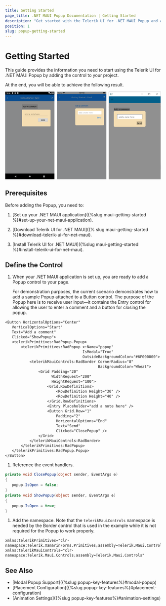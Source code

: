 ```yaml
---
title: Getting Started
page_title: .NET MAUI Popup Documentation | Getting Started
description: "Get started with the Telerik UI for .NET MAUI Popup and add the control to your .NET MAUI project."
position: 1
slug: popup-getting-started
---
```


# Getting Started

This guide provides the information you need to start using the Telerik UI for .NET MAUI Popup by adding the control to your project.

At the end, you will be able to achieve the following result.

![RadPopup](images/popup_getting_started.png)

## Prerequisites

Before adding the Popup, you need to:

1. [Set up your .NET MAUI application]({%slug maui-getting-started %}#set-up-your-net-maui-application).

1. [Download Telerik UI for .NET MAUI]({% slug maui-getting-started %}#download-telerik-ui-for-net-maui).

1. [Install Telerik UI for .NET MAUI]({%slug maui-getting-started %}#install-telerik-ui-for-net-maui).

## Define the Control

1. When your .NET MAUI application is set up, you are ready to add a Popup control to your page.

	For demonstration purposes, the current scenario demonstrates how to add a sample Popup attached to a Button control. The purpose of the Popup here is to receive user input&mdash;it contains the Entry control for allowing the user to enter a comment and a button for closing the popup.

 ```XAML
<Button HorizontalOptions="Center"
	VerticalOptions="Start"
	Text="Add a comment"
	Clicked="ShowPopup">
	<telerikPrimitives:RadPopup.Popup>
		<telerikPrimitives:RadPopup x:Name="popup"
									IsModal="True"
									OutsideBackgroundColor="#6F000000">
			<telerikMauiControls:RadBorder CornerRadius="8"
										   BackgroundColor="Wheat">
				<Grid Padding="20"
					  WidthRequest="200"
					  HeightRequest="100">
					<Grid.RowDefinitions>
						<RowDefinition Height="30" />
						<RowDefinition Height="40" />
					</Grid.RowDefinitions>
					<Entry Placeholder="add a note here" />
					<Button Grid.Row="1"
						Padding="2"
						HorizontalOptions="End"
						Text="Send"
						Clicked="ClosePopup" />
				</Grid>
			</telerikMauiControls:RadBorder>
		</telerikPrimitives:RadPopup>
	</telerikPrimitives:RadPopup.Popup>
</Button>
 ```

1. Reference the event handlers.

 ```C#
private void ClosePopup(object sender, EventArgs e)
{
    popup.IsOpen = false;
}
private void ShowPopup(object sender, EventArgs e)
{
    popup.IsOpen = true;
}
 ```

1. Add the namespace. Note that the `telerikMauiControls` namespace is needed by the Border control that is used in the example while it is not required for the Popup to work properly.

 ```XAML
xmlns:telerikPrimitives="clr-namespace:Telerik.XamarinForms.Primitives;assembly=Telerik.Maui.Controls.Compatibility"
xmlns:telerikMauiControls="clr-namespace:Telerik.Maui.Controls;assembly=Telerik.Maui.Controls"
 ```

## See Also

- [Modal Popup Support]({%slug popup-key-features%}#modal-popup)
- [Placement Configuration]({%slug popup-key-features%}#placement-configuration)
- [Animation Settings]({%slug popup-key-features%}#animation-settings)
